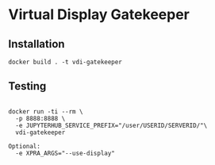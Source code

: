 # Virtual Display Gatekeeper

## Installation

```
docker build . -t vdi-gatekeeper
```

## Testing

```

docker run -ti --rm \
  -p 8888:8888 \
  -e JUPYTERHUB_SERVICE_PREFIX="/user/USERID/SERVERID/"\
  vdi-gatekeeper

Optional:
  -e XPRA_ARGS="--use-display"

```